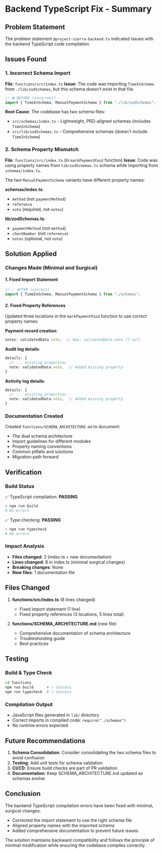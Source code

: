 # Backend TypeScript Fix - Summary

## Problem Statement
The problem statement `@project-sierra-backend.ts` indicated issues with the backend TypeScript code compilation.

## Issues Found

### 1. Incorrect Schema Import
**File**: `functions/src/index.ts`
**Issue**: The code was importing `TimeInSchema` from `./lib/zodSchemas`, but this schema doesn't exist in that file.

```typescript
// ❌ BEFORE (incorrect)
import { TimeInSchema, ManualPaymentSchema } from "./lib/zodSchemas";
```

**Root Cause**: The codebase has two schema files:
- `src/schemas/index.ts` - Lightweight, PRD-aligned schemas (includes `TimeInSchema`)
- `src/lib/zodSchemas.ts` - Comprehensive schemas (doesn't include `TimeInSchema`)

### 2. Schema Property Mismatch
**File**: `functions/src/index.ts` (in `markPaymentPaid` function)
**Issue**: Code was using property names from `lib/zodSchemas.ts` schema while importing from `schemas/index.ts`.

The two `ManualPaymentSchema` variants have different property names:

**schemas/index.ts**:
- `method` (not `paymentMethod`)
- `reference`
- `note` (required, not `notes`)

**lib/zodSchemas.ts**:
- `paymentMethod` (not `method`)
- `checkNumber` (not `reference`)
- `notes` (optional, not `note`)

## Solution Applied

### Changes Made (Minimal and Surgical)

#### 1. Fixed Import Statement
```typescript
// ✅ AFTER (correct)
import { TimeInSchema, ManualPaymentSchema } from "./schemas";
```

#### 2. Fixed Property References
Updated three locations in the `markPaymentPaid` function to use correct property names:

**Payment record creation**:
```typescript
notes: validatedData.note,  // Was: validatedData.note ?? null
```

**Audit log details**:
```typescript
details: {
  // ... existing properties
  note: validatedData.note,  // Added missing property
}
```

**Activity log details**:
```typescript
details: {
  // ... existing properties  
  note: validatedData.note,  // Added missing property
}
```

### Documentation Created
Created `functions/SCHEMA_ARCHITECTURE.md` to document:
- The dual schema architecture
- Import guidelines for different modules
- Property naming conventions
- Common pitfalls and solutions
- Migration path forward

## Verification

### Build Status
✅ TypeScript compilation: **PASSING**
```bash
> npm run build
# No errors
```

✅ Type checking: **PASSING**
```bash
> npm run typecheck
# No errors
```

### Impact Analysis
- **Files changed**: 2 (index.ts + new documentation)
- **Lines changed**: 8 in index.ts (minimal surgical changes)
- **Breaking changes**: None
- **New files**: 1 documentation file

## Files Changed

1. **functions/src/index.ts** (8 lines changed)
   - Fixed import statement (1 line)
   - Fixed property references (3 locations, 5 lines total)

2. **functions/SCHEMA_ARCHITECTURE.md** (new file)
   - Comprehensive documentation of schema architecture
   - Troubleshooting guide
   - Best practices

## Testing

### Build & Type Check
```bash
cd functions
npm run build      # ✓ Success
npm run typecheck  # ✓ Success
```

### Compilation Output
- JavaScript files generated in `lib/` directory
- Correct imports in compiled code: `require("./schemas")`
- No runtime errors expected

## Future Recommendations

1. **Schema Consolidation**: Consider consolidating the two schema files to avoid confusion
2. **Testing**: Add unit tests for schema validation
3. **CI/CD**: Ensure build checks are part of PR validation
4. **Documentation**: Keep SCHEMA_ARCHITECTURE.md updated as schemas evolve

## Conclusion

The backend TypeScript compilation errors have been fixed with minimal, surgical changes:
- Corrected the import statement to use the right schema file
- Aligned property names with the imported schema
- Added comprehensive documentation to prevent future issues

The solution maintains backward compatibility and follows the principle of minimal modification while ensuring the codebase compiles correctly.
